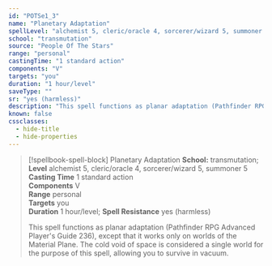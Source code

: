 ```yaml
---
id: "POTSe1_3"
name: "Planetary Adaptation"
spellLevel: "alchemist 5, cleric/oracle 4, sorcerer/wizard 5, summoner 5"
school: "transmutation"
source: "People Of The Stars"
range: "personal"
castingTime: "1 standard action"
components: "V"
targets: "you"
duration: "1 hour/level"
saveType: ""
sr: "yes (harmless)"
description: "This spell functions as planar adaptation (Pathfinder RPG Advanced Player's Guide 236), except that it works only on worlds of the Material Plane. The cold void of space is considered a single world for the purpose of this spell, allowing you to survive in vacuum."
known: false
cssclasses:
  - hide-title
  - hide-properties
---
```


> [!spellbook-spell-block] Planetary Adaptation
> **School:** transmutation; **Level** alchemist 5, cleric/oracle 4, sorcerer/wizard 5, summoner 5
> **Casting Time** 1 standard action  
> **Components** V  
> **Range** personal  
> **Targets** you  
> **Duration** 1 hour/level; **Spell Resistance** yes (harmless)
> 
> This spell functions as planar adaptation (Pathfinder RPG Advanced Player's Guide 236), except that it works only on worlds of the Material Plane. The cold void of space is considered a single world for the purpose of this spell, allowing you to survive in vacuum.
